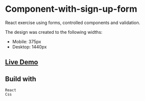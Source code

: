 # Component-with-sign-up-form

React exercise using forms, controlled components and validation.

The design was created to the following widths:

- Mobile: 375px
- Desktop: 1440px

## [Live Demo](https://anmaras.github.io/interactive-rating-component/)

## Build with

```
React
Css

```
